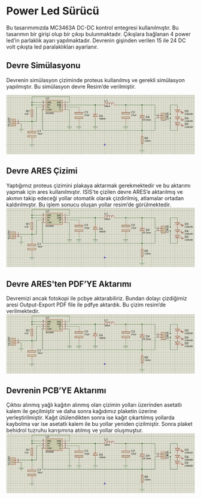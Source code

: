 # Power Led Sürücü
Bu tasarımımızda MC3463A DC-DC kontrol entegresi kullanılmıştır. Bu tasarımın bir girişi olup  bir çıkışı bulunmaktadır. Çıkışlara bağlanan 4 power led’in parlaklık ayarı yapılmaktadır. Devrenin gişinden verilen 15 ile 24 DC volt çıkışta led paralaklıkları ayarlanır.

## Devre Simülasyonu
Devrenin simülasyon çiziminde proteus kullanılmış ve gerekli simülasyon yapılmıştır. Bu simülasyon devre Resim’de verilmiştir.

![ISIS Resmi](https://github.com/turkmuhendisnet/Power-Led-Surucu/blob/master/ISIS%20Resmi.jpg)

## Devre ARES Çizimi
Yaptığımız proteus çizimini plakaya aktarmak gerekmektedir ve bu aktarımı yapmak için ares kullanılmıştır. ISIS'te çizilen devre ARES’e aktarılmış ve akımın takip edeceği yollar otomatik olarak çizdirilmiş, atlamalar ortadan kaldırılmıştır. Bu işlem sonucu oluşan yollar resim’de görülmektedir.
![ISIS Resmi](https://github.com/turkmuhendisnet/Power-Led-Surucu/blob/master/ISIS%20Resmi.jpg)

## Devre ARES'ten PDF’YE Aktarımı
Devremizi ancak fotokopi ile pcbye aktarabiliriz. Bundan dolayı çizdiğimiz aresi Output-Export PDF file ile pdfye aktardık. Bu çizim resim’de verilmektedir.
  ![ISIS Resmi](https://github.com/turkmuhendisnet/Power-Led-Surucu/blob/master/ISIS%20Resmi.jpg)
  
## Devrenin PCB’YE Aktarımı
Çıktısı alınmış yağlı kağıtın alınmış olan çizimin yolları üzerinden asetatlı kalem ile geçilmiştir ve daha sonra kağıdımız plaketin üzerine yerleştirilmiştir. Kağıt ütülendikten sonra ise kağıt çıkartılmış yollarda kaybolma var ise asetatlı kalem ile bu yollar yeniden çizilmiştir. Sonra plaket behidrol tuzruhu karışımına atılmış ve yollar oluşmuştur. 
  ![ISIS Resmi](https://github.com/turkmuhendisnet/Power-Led-Surucu/blob/master/ISIS%20Resmi.jpg)
